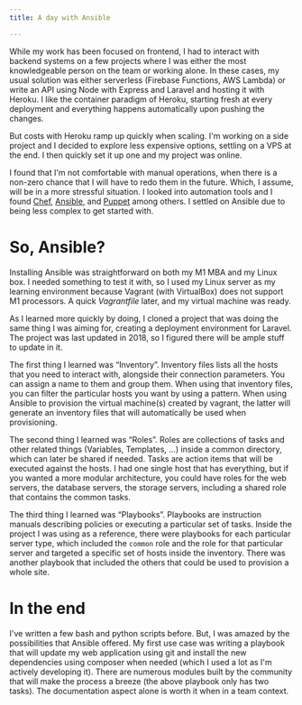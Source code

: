 ```yaml
---
title: A day with Ansible

---
```


While my work has been focused on frontend, I had to interact with backend systems on a few projects where I was either the most knowledgeable person on the team or working alone. In these cases, my usual solution was either serverless (Firebase Functions, AWS Lambda) or write an API using Node with Express and Laravel and hosting it with Heroku. I like the container paradigm of Heroku, starting fresh at every deployment and everything happens automatically upon pushing the changes.

But costs with Heroku ramp up quickly when scaling. I'm working on a side project and I decided to explore less expensive options, settling on a VPS at the end. I then quickly set it up one and my project was online.

I found that I'm not comfortable with manual operations,  when there is a non-zero chance that I will have to redo them in the future. Which, I assume, will be in a more stressful situation. I looked into automation tools and I found [Chef](https://www.chef.io/), [Ansible](https://www.ansible.com/), and [Puppet](https://puppet.com/) among others. I settled on Ansible due to being less complex to get started with.

# So, Ansible?

Installing Ansible was straightforward on both my M1 MBA and my Linux box. I needed something to test it with, so I used my Linux server as my learning environment because Vagrant (with VirtualBox) does not support M1 processors. A quick *Vagrantfile* later, and my virtual machine was ready.

As I learned more quickly by doing, I cloned a project that was doing the same thing I was aiming for, creating a deployment environment for Laravel. The project was last updated in 2018, so I figured there will be ample stuff to update in it.

The first thing I learned was “Inventory”. Inventory files lists all the hosts that you need to interact with, alongside their connection parameters. You can assign a name to them and group them. When using that inventory files, you can filter the particular hosts you want by using a pattern. When using Ansible to provision the virtual machine(s) created by vagrant, the latter will generate an inventory files that will automatically be used when provisioning.

The second thing I learned was “Roles”. Roles are collections of tasks and other related things (Variables, Templates, …) inside a common directory, which can later be shared if needed. Tasks are action items that will be executed against the hosts. I had one single host that has everything, but if you wanted a more modular architecture, you could have roles for the web servers, the database servers, the storage servers, including a shared role that contains the common tasks.

The third thing I learned was “Playbooks”. Playbooks are instruction manuals describing policies or executing a particular set of tasks. Inside the project I was using as a reference, there were playbooks for each particular server type, which included the `common` role and the role for that particular server and targeted a specific set of hosts inside the inventory. There was another playbook that included the others that could be used to provision a whole site.

# In the end

I've written a few bash and python scripts before. But, I was amazed by the possibilities that Ansible offered. My first use case was writing a playbook that will update my web application using git and install the new dependencies using composer when needed (which I used a lot as I'm actively developing it). There are numerous modules built by the community that will make the process a breeze (the above playbook only has two tasks). The documentation aspect alone is worth it when in a team context.
